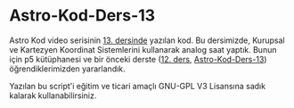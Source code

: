 # Astro-Kod-Ders-13
Astro Kod video serisinin [13. dersinde](https://youtu.be/) yazılan kod. Bu dersimizde, Kurupsal ve Kartezyen Koordinat Sistemlerini kullanarak analog saat yaptık.
Bunun için p5 kütüphanesi ve bir önceki derste ([12. ders](https://youtu.be/xWtUBgI-KbE), [Astro-Kod-Ders-13](https://github.com/astrokod/Astro-Kod-Ders-13)) öğrendiklerimizden yararlandık.

Yazılan bu script'i eğitim ve ticari amaçlı GNU-GPL V3 Lisansına sadık kalarak kullanabilirsiniz.

